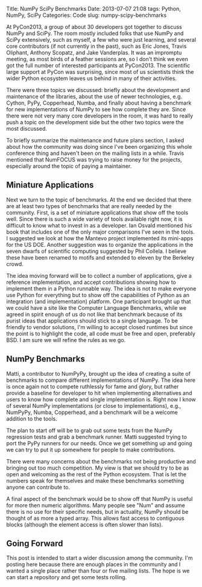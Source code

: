 Title: NumPy SciPy Benchmarks
Date: 2013-07-07 21:08
tags: Python, NumPy, SciPy
Categories: Code
slug: numpy-scipy-benchmarks

At PyCon2013, a group of about 30 developers got together to discuss
NumPy and SciPy.  The room mostly included folks that use NumPy and
SciPy extensively, such as myself, a few who were just learning, and
several core contributors (if not currently in the past), such as Eric
Jones, Travis Oliphant, Anthony Scopatz, and Jake Vanderplas.  It was
an impromptu meeting, as most birds of a feather sessions are, so I
don't think we even got the full number of interested participants at
PyCon2013.  The scientific large support at PyCon was surprising,
since most of us scientists think the wider Python ecosystem leaves us
behind in many of their activities.

There were three topics we discussed: briefly about the development and
maintenance of the libraries, about the use of newer technologies, e.g. Cython,
PyPy, Copperhead, Numba, and finally about having a benchmark for new
implementations of NumPy to see how complete they are.  Since there were not
very many core developers in the room, it was hard to really push a topic on
the development side but the other two topics were the most discussed.

To briefly summarize the maintenance and future plans section, I asked about
how the community was doing since I've been organizing this whole conference
thing and haven't been on the mailing lists in a while. Travis mentioned that
NumFOCUS was trying to raise money for the projects, especially around the
topic of paying a maintainer.  

Miniature Applications
---------------------

Next we turn to the topic of benchmarks.  At the end we decided that there are
at least two types of benchmarks that are really needed by the community.
First, is a set of miniature applications that show off the tools well.  Since
there is such a wide variety of tools available right now, it is difficult to
know what to invest in as a developer.  Ian Osvald mentioned his book that
includes one of the only major comparisons I've seen in the tools.  I suggested
we look at how the Mantevo project implemented its mini-apps for the US DOE.
Another suggestion was to organize the applications in the seven dwarfs
of scientific computing suggested by Phil Collela. I believe these have been
renamed to motifs and extended to eleven by the Berkeley crowd.

The idea moving forward will be to collect a number of applications, give a
reference implementation, and accept contributions showing how to implement
them in a Python runnable way.  The idea is not to make everyone use Python for
everything but to show off the capabilities of Python as an integration (and
implementation) platform.  One participant brought up that we could have a site
like the Computer Language Benchmarks, while we agreed in spirit enough of us
do not like that benchmark because of its purist ideas that applications should
stick to a single language.  To be friendly to vendor solutions, I'm willing to
accept closed runtimes but since the point is to highlight the code, all code
must be free and open, preferably BSD.  I am sure we will refine the rules as
we go.

NumPy Benchmarks
----------------

Matti, a contributor to NumPyPy, brought up the idea of creating a suite of
benchmarks to compare different implementations of NumPy.  The idea here is
once again not to compete ruthlessly for fame and glory, but rather provide a
baseline for developer to hit when implementing alternatives and users to know
how complete and single implementation is. Right now I know of several NumPy
implementations (or close to implementations), e.g., NumPyPy, Numba,
Copperhead, and a benchmark will be a welcome addition to the tools.

The plan to start off will be to grab out some tests from the NumPy regression
tests and grab a benchmark runner.  Matti suggested trying to port the PyPy
runners for our needs. Once we get something up and going we can try to put it
up somewhere for people to make contributions.

There were many concerns about the benchmarks not being productive and bringing
out too much competition.  My view is that we should try to be as open and
welcoming as the rest of the Python ecosystem.  That is let the numbers speak
for themselves and make these benchmarks something anyone can contribute to.

A final aspect of the benchmark would be to show off that NumPy is useful for
more then numeric algorithms.  Many people see "Num" and assume there is no use
for their specific needs, but in actuality, NumPy should be thought of as more
a typed array.  This allows fast access to contiguous blocks (although the
element access is often slower than lists).  

Going Forward
-------------
This post is intended to start a wider discussion among the community.  I'm
posting here because there are enough places in the community and I wanted a
single place rather than four or five mailing lists.  The hope is we can start
a repository and get some tests rolling.

